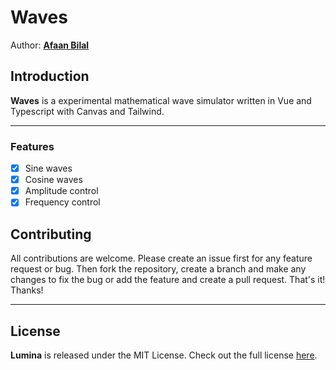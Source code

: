 Waves
=====

Author: **[Afaan Bilal](https://afaan.dev)**

## Introduction
**Waves** is a experimental mathematical wave simulator written in Vue and Typescript with Canvas and Tailwind.

---

### Features
- [X] Sine waves
- [X] Cosine waves
- [X] Amplitude control
- [X] Frequency control

## Contributing
All contributions are welcome. Please create an issue first for any feature request
or bug. Then fork the repository, create a branch and make any changes to fix the bug
or add the feature and create a pull request. That's it!
Thanks!

---

## License
**Lumina** is released under the MIT License.
Check out the full license [here](LICENSE).
